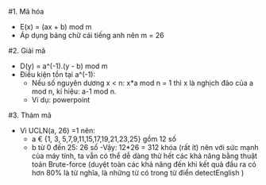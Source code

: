 
#1. Mã hóa
- E(x) = (ax + b) mod m
- Áp dụng bảng chữ cái tiếng anh nên m = 26
  
#2. Giải mã
- D(y) = a^(-1).(y - b) mod m
- Điều kiện tồn tại a^(-1):
    + Nếu số nguyên dương x < n: x*a mod n = 1 thì x là nghịch đảo của a mod n, kí hiệu: a-1 mod n.
    + Ví dụ: powerpoint

#3. Thám mã
- Vì UCLN(a, 26) =1 nên:
  + a € {1, 3, 5,7,9,11,15,17,19,21,23,25} gồm 12 số
  + b từ 0 đến 25: 26 số
-Vậy: 12*26 = 312 khóa (rất ít) nên với sức mạnh của máy tính, ta vẫn có thể dễ dàng thử hết các khả năng bằng thuật toán Brute-force (duyệt toàn các khả năng đến khi kết quả đầu ra có hơn 80% là từ nghĩa, là những từ có trong từ điển detectEnglish )

